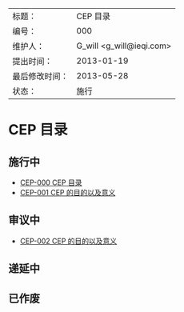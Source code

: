 <table>
    <tr>
        <td>标题：</td>
        <td>CEP 目录</td>
    </tr>
    <tr>
        <td>编号：</td>
        <td>000</td>
    </tr>
    <tr>
        <td>维护人：</td>
        <td>G_will &lt;g_will@ieqi.com&gt;</td>
    </tr>
    <tr>
        <td>提出时间：</td>
        <td> 2013-01-19 </td>
    </tr>
    <tr>
        <td>最后修改时间：</td>
        <td> 2013-05-28 </td>
    </tr>
    <tr>
        <td>状态：</td>
        <td>施行</td>
    </tr> 
</table>

# CEP 目录

## 施行中

* [CEP-000 CEP 目录](https://github.com/cosname/admin/blob/master/CEP/cep-000.md)
* [CEP-001 CEP 的目的以及意义](https://github.com/cosname/admin/blob/master/CEP/cep-001.md)

## 审议中

* [CEP-002 CEP 的目的以及意义](https://github.com/cosname/admin/blob/master/CEP/cep-002.md)

## 递延中

## 已作废

